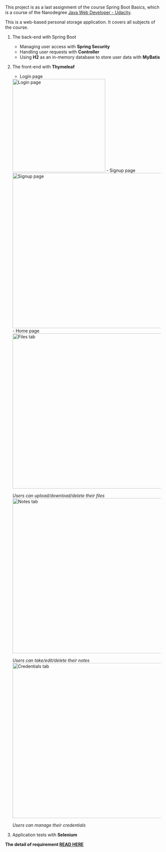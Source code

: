 This project is as a last assignment of the course Spring Boot Basics, which is a course of the Nanodegree [Java Web Developer - Udacity](https://www.udacity.com/course/java-developer-nanodegree--nd035). 

This is a web-based personal storage application. It covers all subjects of the course.

1. The back-end with Spring Boot

   -  Managing user access with **Spring Security**
   -  Handling user requests with **Controller**
   -  Using **H2** as an in-memory database to store user data with **MyBatis**

2. The front-end with **Thymeleaf**

    - Login page
    <img src="https://video.udacity-data.com/topher/2020/March/5e698e86_screen-shot-2020-03-11-at-6.20.37-pm/screen-shot-2020-03-11-at-6.20.37-pm.png" alt="Login page" width="300"/>
    - Signup page
    <img src="https://video.udacity-data.com/topher/2020/March/5e698ee3_screen-shot-2020-03-11-at-6.22.13-pm/screen-shot-2020-03-11-at-6.22.13-pm.png" alt="Signup page" width="500">
    - Home page
    <img src="https://video.udacity-data.com/topher/2020/March/5e698f20_screen-shot-2020-03-11-at-6.23.09-pm/screen-shot-2020-03-11-at-6.23.09-pm.png" alt="Files tab" width="500">

    _Users can upload/download/delete their files_
    <img src="https://video.udacity-data.com/topher/2020/March/5e698f98_screen-shot-2020-03-11-at-6.25.12-pm/screen-shot-2020-03-11-at-6.25.12-pm.png" alt="Notes tab" width="500">

    _Users can take/edit/delete their notes_
    <img src="https://video.udacity-data.com/topher/2020/March/5e69905a_screen-shot-2020-03-11-at-6.28.26-pm/screen-shot-2020-03-11-at-6.28.26-pm.png" alt="Credentials tab" width="500">

    _Users can manage their credentials_

3. Application tests with **Selenium** 

**The detail of requirement [READ HERE](./requirement.md)**